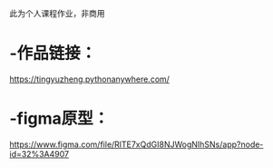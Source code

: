 此为个人课程作业，非商用

# -作品链接：
https://tingyuzheng.pythonanywhere.com/

# -figma原型：
https://www.figma.com/file/RlTE7xQdGI8NJWogNIhSNs/app?node-id=32%3A4907
